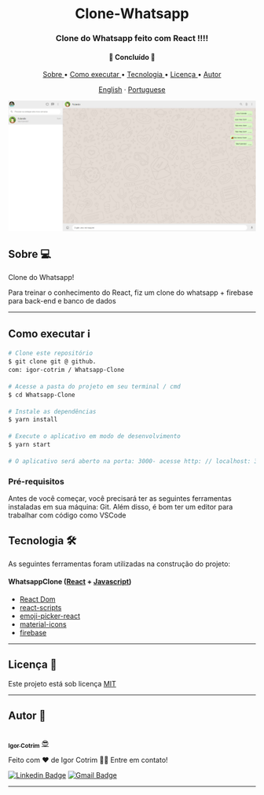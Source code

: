 <h1 align = "center"> Clone-Whatsapp </h1>

<h3 align = "center"> Clone do Whatsapp feito com React !!!! </h3>

<h4 align = "center">
🚧 Concluído 🚧
</h4>

<p align = "center">
 <a href="#Sobre-"> Sobre </a> •
 <a href="#como-executar-ℹ"> Como executar </a> •
 <a href="#Tecnologia-"> Tecnologia </a> •
 <a href="#Licença-"> Licença </a> •
 <a href="#Autor-"> Autor </a>
</p>

<p align="center">
    <a href="README.md">English</a>
    ·
    <a href="README-pt.md">Portuguese</a>
 </p>

![WHATSAPP CLONE](https://github.com/igor-cotrim/Whatsapp-Clone/blob/master/%7B09338929-7743-4F89-A93B-8BA854DDD48F%7D.png.jpg)

## Sobre 💻

Clone do Whatsapp!

Para treinar o conhecimento do React, fiz um clone do whatsapp + firebase para back-end e banco de dados <br/>

---

## Como executar ℹ

```sh
# Clone este repositório
$ git clone git @ github.
com: igor-cotrim / Whatsapp-Clone

# Acesse a pasta do projeto em seu terminal / cmd
$ cd Whatsapp-Clone

# Instale as dependências
$ yarn install

# Execute o aplicativo em modo de desenvolvimento
$ yarn start

# O aplicativo será aberto na porta: 3000- acesse http: // localhost: 3000
```

### Pré-requisitos

Antes de você começar,
você precisará ter as seguintes ferramentas instaladas em sua máquina: Git. Além disso, é bom ter um editor para trabalhar com código como VSCode

## Tecnologia 🛠

As seguintes ferramentas foram utilizadas na construção do projeto:

#### WhatsappClone ([React](https://pt-br.reactjs.org/) + [Javascript](https://www.javascript.com))

- [React Dom](https://pt-br.reactjs.org/docs/react-dom.html)
- [react-scripts](https://www.npmjs.com/package/react-scripts)
- [emoji-picker-react](https://www.npmjs.com/package/emoji-picker-react)
- [material-icons](https://material-ui.com/pt/)
- [firebase](https://console.firebase.google.com/u/0/?hl=pt-br)

---

## Licença 📝
Este projeto está sob licença [MIT](https://choosealicense.com/licenses/mit/)

---

## Autor 🦸

<a href="https://www.linkedin.com/in/igorcotrim/">
 <img style="border-radius: 50%;" src="https://avatars2.githubusercontent.com/u/50390408?s=460&u=fa3dad860e7be785755894c2c7f4cbd20ac4b1b0&v=4" width="100px;" alt=""/>
 <br />
 <sub><b>Igor Cotrim</b></sub></a> <a href="https://www.linkedin.com/in/igorcotrim/" title="linkedin">😎</a>


Feito com ❤️ de Igor Cotrim 👋🏽 Entre em contato!

[![Linkedin Badge](https://img.shields.io/badge/-Igor_Cotrim-blue?style=flat-square&logo=Linkedin&logoColor=white&link=https://www.linkedin.com/in/igorcotrim/)](https://www.linkedin.com/in/igorcotrim/) 
[![Gmail Badge](https://img.shields.io/badge/-igorxuxicotrim@gmail.com-c14438?style=flat-square&logo=Gmail&logoColor=white&link=mailto:igorxuxicotrim@gmail.com)](mailto:igorxuxicotrim@gmail.com)

---
